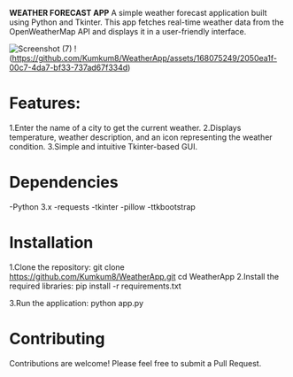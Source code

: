 **WEATHER FORECAST APP**
A simple weather forecast application built using Python and Tkinter. This app fetches real-time weather data from the OpenWeatherMap API
and displays it in a user-friendly interface.

![Screenshot (7)](https://github.com/Kumkum8/WeatherApp/assets/168075249/b5f7c086-e1c5-4dfc-acf0-674c3b4be19d)
!(https://github.com/Kumkum8/WeatherApp/assets/168075249/2050ea1f-00c7-4da7-bf33-737ad67f334d)

# Features:
1.Enter the name of a city to get the current weather.
2.Displays temperature, weather description, and an icon representing the weather condition.
3.Simple and intuitive Tkinter-based GUI.

# Dependencies
-Python 3.x
-requests
-tkinter
-pillow
-ttkbootstrap

# Installation
1.Clone the repository:
   git clone https://github.com/Kumkum8/WeatherApp.git
   cd WeatherApp
2.Install the required libraries:
   pip install -r requirements.txt

3.Run the application:
   python app.py

# Contributing
Contributions are welcome! Please feel free to submit a Pull Request.
